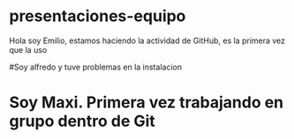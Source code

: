 # presentaciones-equipo
Hola soy Emilio, estamos haciendo la actividad de GitHub, es la primera vez que la uso

#Soy alfredo y tuve problemas en la instalacion

# Soy Maxi. Primera vez trabajando en grupo dentro de Git
